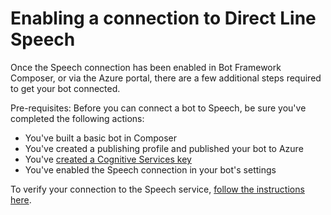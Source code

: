 # Enabling a connection to Direct Line Speech

Once the Speech connection has been enabled in Bot Framework Composer, or via the Azure portal, there are a few additional steps required to get your bot connected.

Pre-requisites: Before you can connect a bot to Speech, be sure you've completed the following actions:

* You've built a basic bot in Composer
* You've created a publishing profile and published your bot to Azure
* You've [created a Cognitive Services key](https://ms.portal.azure.com/#create/Microsoft.CognitiveServicesAllInOne)
* You've enabled the Speech connection in your bot's settings

To verify your connection to the Speech service, [follow the instructions here](https://docs.microsoft.com/en-us/azure/bot-service/bot-service-channel-connect-directlinespeech?view=azure-bot-service-4.0#example).
